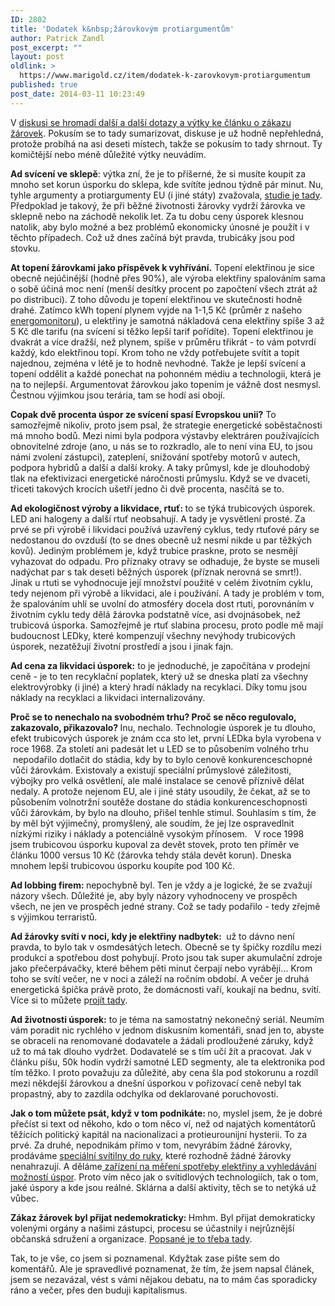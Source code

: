 ```yaml
---
ID: 2802
title: 'Dodatek k&nbsp;žárovkovým protiargumentům'
author: Patrick Zandl
post_excerpt: ""
layout: post
oldlink: >
  https://www.marigold.cz/item/dodatek-k-zarovkovym-protiargumentum
published: true
post_date: 2014-03-11 10:23:49
---
```

<p>V <a href="http://www.marigold.cz/item/mysterium-eurounijni-energetiky-a-zakazu-zarovek-2">diskusi se hromadí další a další dotazy a výtky ke článku o zákazu žárovek</a>. Pokusím se to tady sumarizovat, diskuse je už hodně nepřehledná, protože probíhá na asi deseti místech, takže se pokusím to tady shrnout. Ty komičtější nebo méně důležité výtky neuvádím.</p>

<!--more-->

<p><strong>Ad svícení ve sklepě</strong>: výtka zní, že je to příšerné, že si musíte koupit za mnoho set korun úsporku do sklepa, kde svítíte jednou týdně pár minut. Nu, tyhle argumenty a protiargumenty EU (i jiné státy) zvažovala, <a href="http://www.eup4light.net/assets/pdffiles/Final_part1_2/EuP_Domestic_Part1en2_V11.pdf">studie je tady</a>. Předpoklad je takový, že při běžné životnosti žárovky vydrží žárovka ve sklepně nebo na záchodě nekolik let. Za tu dobu ceny úsporek klesnou natolik, aby bylo možné a bez problémů ekonomicky únosné je použít i v těchto případech. Což už dnes začíná být pravda, trubicáky jsou pod stovku.</p>
<p><strong>At topení žárovkami jako příspěvek k vyhřívání.</strong> Topení elektřinou je sice obecně nejúčinější (hodně přes 90%), ale výroba elektřiny spalováním sama o sobě účiná moc není (menší desítky procent po započtení všech ztrát až po distribuci). Z toho důvodu je topení elektřinou ve skutečnosti hodně drahé. Zatímco kWh topení plynem vyjde na 1-1,5 Kč (průměr z našeho <a href="http://www.energomonitor.cz">energomonitoru</a>), u elektřiny je samotná nákladová cena elektřiny spíše 3 až 5 Kč dle tarifu (na svícení si těžko lepší tarif pořídíte). Topení elektřinou je dvakrát a více dražší, než plynem, spíše v průměru třikrát - to vám potvrdí každý, kdo elektřinou topí. Krom toho ne vždy potřebujete svítit a topit najednou, zejména v létě je to hodně nevhodné. Takže je lepší svícení a topení oddělit a každé ponechat na pohonném médiu a technologii, která je na to nejlepší. Argumentovat žárovkou jako topením je vážně dost nesmysl. Čestnou výjimkou jsou terária, tam se hodí asi obojí. </p>
<p><strong>Copak dvě procenta úspor ze svícení spasí Evropskou unii?</strong> To samozřejmě nikoliv, proto jsem psal, že strategie energetické soběstačnosti má mnoho bodů. Mezi nimi byla podpora výstavby elektráren používajících obnovitelné zdroje (ano, u nás se to rozkradlo, ale to není vina EU, to jsou námi zvolení zástupci), zateplení, snižování spotřeby motorů v autech, podpora hybridů a další a další kroky. A taky průmysl, kde je dlouhodobý tlak na efektivizaci energetické náročnosti průmyslu. Když se ve dvaceti, třiceti takových krocích ušetří jedno či dvě procenta, nasčítá se to. </p>
<p><strong>Ad ekologičnost výroby a likvidace, rtuť: </strong>to se týká trubicových úsporek. LED ani halogeny a další rtuť neobsahují. A tady je vysvětlení prosté. Za prvé se při výrobě i likvidaci používá uzavřený cyklus, tedy rtuťové páry se nedostanou do ovzduší (to se dnes obecně už nesmí nikde u par těžkých kovů). Jediným problémem je, když trubice praskne, proto se nesmějí vyhazovat do odpadu. Pro příznaky otravy se odhaduje, že byste se museli nadýchat par s tak deseti běžných úsporek (příznak nerovná se smrt!). Jinak u rtuti se vyhodnocuje její množství použité v celém životním cyklu, tedy nejenom při výrobě a likvidaci, ale i používání. A tady je problém v tom, že spalováním uhlí se uvolní do atmosféry docela dost rtuti, porovnáním v životním cyklu tedy dělá žárovka podstatně více, asi dvojnásobek, než trubicová úsporka. Samozřejmě je rtuť slabina procesu, proto podle mě mají budoucnost LEDky, které kompenzují všechny nevýhody trubicových úsporek, nezatěžují životní prostředí a jsou i jinak fajn.</p>
<p><strong>Ad cena za likvidaci úsporek:</strong> to je jednoduché, je započítána v prodejní ceně - je to ten recyklační poplatek, který už se dneska platí za všechny elektrovýrobky (i jiné) a který hradí náklady na recyklaci. Díky tomu jsou náklady na recyklaci a likvidaci internalizovány.</p>
<p><strong>Proč se to nenechalo na svobodném trhu? Proč se něco regulovalo, zakazovalo, přikazovalo? </strong>Inu, nechalo. Technologie úsporek je tu dlouho, efekt trubicových úsporek je znám cca sto let, první LEDka byla vyrobena v roce 1968. Za století ani padesát let u LED se to působením volného trhu  nepodařilo dotlačit do stádia, kdy by to bylo cenově konkurenceschopné vůči žárovkám. Existovaly a existují speciální průmyslové záležitosti, výbojky pro velká osvětlení, ale malé instalace se cenově příznivě dělat nedaly. A protože nejenom EU, ale i jiné státy usoudily, že čekat, až se to působením volnotržní soutěže dostane do stádia konkurenceschopnosti vůči žárovkám, by bylo na dlouho, přišel tenhle stimul. Souhlasím s tím, že by měl být výjimečný, promyšlený, ale soudím, že jej lze ospravedlnit nízkými riziky i náklady a potenciálně vysokým přínosem.   V roce 1998 jsem trubicovou úsporku kupoval za devět stovek, proto ten příměr ve článku 1000 versus 10 Kč (žárovka tehdy stála devět korun). Dneska mnohem lepší trubicovou úsporku koupíte pod 100 Kč.</p>
<p><strong>Ad lobbing firem: </strong>nepochybně byl. Ten je vždy a je logické, že se zvažují názory všech. Důležité je, aby byly názory vyhodnoceny ve prospěch všech, ne jen ve prospěch jedné strany. Což se tady podařilo - tedy zřejmě s výjimkou terraristů. </p>
<p><strong>Ad žárovky svítí v noci, kdy je elektřiny nadbytek: </strong> už to dávno není pravda, to bylo tak v osmdesátých letech. Obecně se ty špičky rozdílu mezi produkcí a spotřebou dost pohybují. Proto jsou tak super akumulační zdroje jako přečerpávačky, které během pěti minut čerpají nebo vyrábějí… Krom toho se svítí večer, ne v noci a záleží na ročním období. A večer je druhá energetická špička právě proto, že domácnosti vaří, koukají na bednu, svítí. Více si to můžete p<a href="http://www.nazeleno.cz/energie/energetika/elektrina-vite-kdy-spotrebovavame-nejvic.aspx">rojít tady</a>. </p>
<p><strong>Ad životnosti úsporek:</strong> to je téma na samostatný nekonečný seriál. Neumím vám poradit nic rychlého v jednom diskusním komentáři, snad jen to, abyste se obraceli na renomované dodavatele a žádali prodloužené záruky, když už to má tak dlouho vydržet. Dodavatelé se s tím učí žít a pracovat. Jak v článku píšu, 50k hodin vydrží samotné LED segmenty, ale ta elektronika pod tím těžko. I proto považuju za důležité, aby cena šla pod stokorunu a rozdíl mezi někdejší žárovkou a dnešní úsporkou v pořizovací ceně nebyl tak propastný, aby to zazdila odchylka od deklarované poruchovosti. </p>
<p><strong>Jak o tom můžete psát, když v tom podnikáte: </strong>no, myslel jsem, že je dobré přečíst si text od někoho, kdo o tom něco ví, než od najatých komentátorů těžících politický kapitál na nacionalizaci a protieurounijní hysterii. To za prvé. Za druhé, nepodnikám přímo v tom, nevyrábím žádné žárovky, prodáváme <a href="http://www.kronium.cz">speciální svítilny do ruky</a>, které rozhodně žádné žárovky nenahrazují. A děláme<a href="http://www.energomonitor.cz"> zařízení na měření spotřeby elektřiny a vyhledávání možností úspor</a>. Proto vím něco jak o svítidlových technologiích, tak o tom, jaké úspory a kde jsou reálné. Sklárna a další aktivity, těch se to netýká už vůbec. </p>
<p><strong>Zákaz žárovek byl přijat nedemokraticky: </strong>Hmhm. Byl přijat demokraticky volenými orgány a našimi zástupci, procesu se účastnily i nejrůznější občanská sdružení a organizace. <a href="http://lukasmacek.blog.idnes.cz/c/90799/Zarovky-EU-a-euroskeptici.html">Popsané je to třeba tady</a>. </p>
<p>Tak, to je vše, co jsem si poznamenal. Kdyžtak zase pište sem do komentářů. Ale je spravedlivé poznamenat, že tím, že jsem napsal článek, jsem se nezavázal, vést s vámi nějakou debatu, na to mám čas sporadicky ráno a večer, přes den buduji kapitalismus. </p>